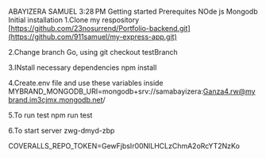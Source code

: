 ABAYIZERA SAMUEL
3:28 PM
Getting started 
Prerequites
 NOde js 
 Mongodb
Initial installation 
 1.Clone my respository
     [https://github.com/23nosurrend/Portfolio-backend.git](https://github.com/911samuel/my-express-app.git)

     
 2.Change branch 
     Go, using git checkout testBranch
     

 3.INstall necessary dependencies 
     npm install

     
4.Create.env file and use these variables inside 
  MYBRAND_MONGODB_URI=mongodb+srv://samabayizera:Ganza4.rw@mybrand.im3cjmx.mongodb.net/
  
5.To run test 
   npm run test
   
6.To  start server
zwg-dmyd-zbp

COVERALLS_REPO_TOKEN=GewFjbsIr00NlLHCLzChmA2oRcYT2NzKo

